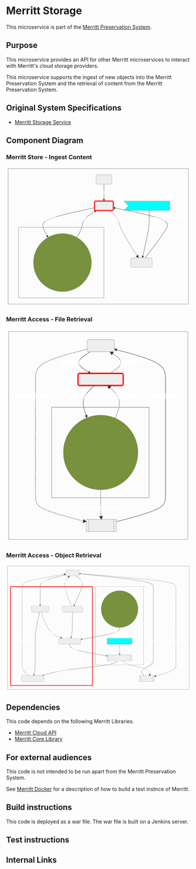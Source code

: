 # Merritt Storage

This microservice is part of the [Merritt Preservation System](https://github.com/CDLUC3/mrt-doc).

## Purpose

This microservice provides an API for other Merritt microservices to interact with Merritt's cloud storage providers.

This microservice supports the ingest of new objects into the Merritt Preservation System 
and the retrieval of content from the Merritt Preservation System.

## Original System Specifications
- [Merritt Storage Service](https://github.com/CDLUC3/mrt-doc/blob/main/doc/Merritt-storage-service-latest.pdf)

## Component Diagram

### Merritt Store - Ingest Content
[![Flowchart](https://github.com/CDLUC3/mrt-doc/raw/main/diagrams/store-ing.mmd.svg)](https://cdluc3.github.io/mrt-doc/diagrams/store-ing)

### Merritt Access - File Retrieval
[![Flowchart](https://github.com/CDLUC3/mrt-doc/raw/main/diagrams/store-file.mmd.svg)](https://cdluc3.github.io/mrt-doc/diagrams/store-file)

### Merritt Access - Object Retrieval
[![Flowchart](https://github.com/CDLUC3/mrt-doc/raw/main/diagrams/store-obj.mmd.svg)](https://cdluc3.github.io/mrt-doc/diagrams/store-obj)

## Dependencies

This code depends on the following Merritt Libraries.
- [Merritt Cloud API](https://github.com/CDLUC3/mrt-cloud)
- [Merritt Core Library](https://github.com/CDLUC3/mrt-core2)

## For external audiences
This code is not intended to be run apart from the Merritt Preservation System.

See [Merritt Docker](https://github.com/CDLUC3/merritt-docker) for a description of how to build a test instnce of Merritt.

## Build instructions
This code is deployed as a war file. The war file is built on a Jenkins server.

## Test instructions

## Internal Links
